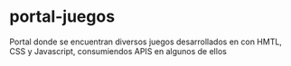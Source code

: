 # portal-juegos

Portal donde se encuentran diversos juegos desarrollados en con HMTL, CSS y Javascript, consumiendos APIS en algunos de ellos
